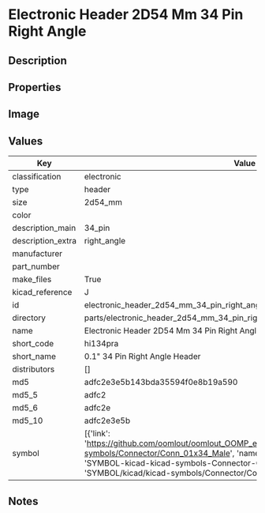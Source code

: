 # Electronic Header 2D54 Mm 34 Pin Right Angle

## Description

## Properties


## Image


## Values

| Key | Value |
| --- | --- |
| classification | electronic |
| type | header |
| size | 2d54_mm |
| color |  |
| description_main | 34_pin |
| description_extra | right_angle |
| manufacturer |  |
| part_number |  |
| make_files | True |
| kicad_reference | J |
| id | electronic_header_2d54_mm_34_pin_right_angle |
| directory | parts/electronic_header_2d54_mm_34_pin_right_angle |
| name | Electronic Header 2D54 Mm 34 Pin Right Angle |
| short_code | hi134pra |
| short_name | 0.1" 34 Pin Right Angle Header |
| distributors | [] |
| md5 | adfc2e3e5b143bda35594f0e8b19a590 |
| md5_5 | adfc2 |
| md5_6 | adfc2e |
| md5_10 | adfc2e3e5b |
| symbol | [{'link': 'https://github.com/oomlout/oomlout_OOMP_eda_V2/tree/main/SYMBOL/kicad/kicad-symbols/Connector/Conn_01x34_Male', 'name': 'Connector : Conn_01x34_Male', 'id': 'SYMBOL-kicad-kicad-symbols-Connector-Conn_01x34_Male', 'directory': 'SYMBOL/kicad/kicad-symbols/Connector/Conn_01x34_Male/'}] |

## Notes

